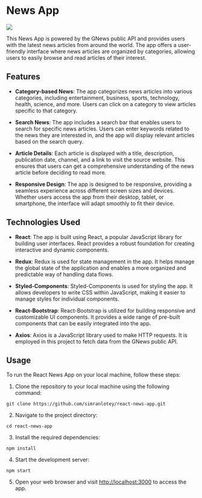 # News App

![](https://fiverr-res.cloudinary.com/images/t_main1,q_auto,f_auto,q_auto,f_auto/gigs/245664449/original/d95fb30e753e5e6786347fc0df2762e638d28f01/build-automated-news-website-and-news-aggregator.png)

This News App is powered by the GNews public API and provides users with the latest news articles from around the world. The app offers a user-friendly interface where news articles are organized by categories, allowing users to easily browse and read articles of their interest. 

## Features

- **Category-based News**: The app categorizes news articles into various categories, including entertainment, business, sports, technology, health, science, and more. Users can click on a category to view articles specific to that category.

- **Search News**: The app includes a search bar that enables users to search for specific news articles. Users can enter keywords related to the news they are interested in, and the app will display relevant articles based on the search query.

- **Article Details**: Each article is displayed with a title, description, publication date, channel, and a link to visit the source website. This ensures that users can get a comprehensive understanding of the news article before deciding to read more.

- **Responsive Design**: The app is designed to be responsive, providing a seamless experience across different screen sizes and devices. Whether users access the app from their desktop, tablet, or smartphone, the interface will adapt smoothly to fit their device.

## Technologies Used

- **React**: The app is built using React, a popular JavaScript library for building user interfaces. React provides a robust foundation for creating interactive and dynamic components.

- **Redux**: Redux is used for state management in the app. It helps manage the global state of the application and enables a more organized and predictable way of handling data flows.

- **Styled-Components**: Styled-Components is used for styling the app. It allows developers to write CSS within JavaScript, making it easier to manage styles for individual components.

- **React-Bootstrap**: React-Bootstrap is utilized for building responsive and customizable UI components. It provides a wide range of pre-built components that can be easily integrated into the app.

- **Axios**: Axios is a JavaScript library used to make HTTP requests. It is employed in this project to fetch data from the GNews public API.

## Usage

To run the React News App on your local machine, follow these steps:

1. Clone the repository to your local machine using the following command:

```
git clone https://github.com/simranlotey/react-news-app.git
```

2. Navigate to the project directory:

```
cd react-news-app
```

3. Install the required dependencies:

```
npm install
```

4. Start the development server:

```
npm start
```

5. Open your web browser and visit [http://localhost:3000](http://localhost:3000) to access the app.
